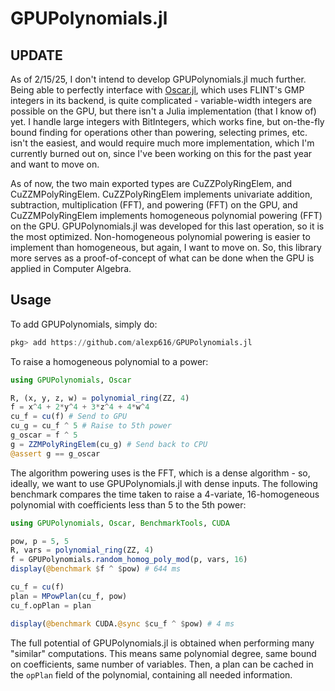 # GPUPolynomials.jl

## UPDATE

As of 2/15/25, I don't intend to develop GPUPolynomials.jl much further. Being able to perfectly interface with [Oscar.jl](https://github.com/oscar-system/Oscar.jl), which uses FLINT's GMP integers in its backend, is quite complicated - variable-width integers are possible on the GPU, but there isn't a Julia implementation (that I know of) yet. I handle large integers with BitIntegers, which works fine, but on-the-fly bound finding for operations other than powering, selecting primes, etc. isn't the easiest, and would require much more implementation, which I'm currently burned out on, since I've been working on this for the past year and want to move on.

As of now, the two main exported types are CuZZPolyRingElem, and CuZZMPolyRingElem. CuZZPolyRingElem implements univariate addition, subtraction, multiplication (FFT), and powering (FFT) on the GPU, and CuZZMPolyRingElem implements homogeneous polynomial powering (FFT) on the GPU. GPUPolynomials.jl was developed for this last operation, so it is the most optimized. Non-homogeneous polynomial powering is easier to implement than homogeneous, but again, I want to move on. So, this library more serves as a proof-of-concept of what can be done when the GPU is applied in Computer Algebra.

## Usage
To add GPUPolynomials, simply do:
```julia
pkg> add https://github.com/alexp616/GPUPolynomials.jl
```

To raise a homogeneous polynomial to a power:
```julia
using GPUPolynomials, Oscar

R, (x, y, z, w) = polynomial_ring(ZZ, 4)
f = x^4 + 2*y^4 + 3*z^4 + 4*w^4
cu_f = cu(f) # Send to GPU
cu_g = cu_f ^ 5 # Raise to 5th power
g_oscar = f ^ 5
g = ZZMPolyRingElem(cu_g) # Send back to CPU
@assert g == g_oscar
```

The algorithm powering uses is the FFT, which is a dense algorithm - so, ideally, we want to use GPUPolynomials.jl with dense inputs. The following benchmark compares the time taken to raise a 4-variate, 16-homogeneous polynomial with coefficients less than 5 to the 5th power:

```julia
using GPUPolynomials, Oscar, BenchmarkTools, CUDA

pow, p = 5, 5
R, vars = polynomial_ring(ZZ, 4)
f = GPUPolynomials.random_homog_poly_mod(p, vars, 16)
display(@benchmark $f ^ $pow) # 644 ms

cu_f = cu(f)
plan = MPowPlan(cu_f, pow)
cu_f.opPlan = plan

display(@benchmark CUDA.@sync $cu_f ^ $pow) # 4 ms
```

The full potential of GPUPolynomials.jl is obtained when performing many "similar" computations. This means same polynomial degree, same bound on coefficients, same number of variables. Then, a plan can be cached in the `opPlan` field of the polynomial, containing all needed information.